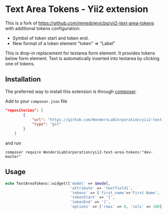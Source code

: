 Text Area Tokens - Yii2 extension
====================================
This is a fork of https://github.com/mmedojevicbg/yii2-text-area-tokens with additional tokens configuration:
- Symbol of token start and token end.
- New format of a token element "token" => "Label"

This is drop-in replacement for textarea form element. It provides tokens below form element. Text is automatically inserted
into textarea by clicking one of tokens.

Installation
------------
The preferred way to install this extension is through [composer](http://getcomposer.org/download/).

Add to your `composer.json` file

```json
"repositories": [
        {
            "url": "https://github.com/WondersLabCorporation/yii2-text-area-tokens.git",
            "type": "git"
        }
    ]
```
and run

```
composer require WondersLabCorporation/yii2-text-area-tokens:"dev-master"
```


Usage
------------

```php
echo TextAreaTokens::widget(['model' => $model,
                             'attribute' => 'textfield1',
                             'tokens' => ['first_name'=>'First Name', 'last_name' => 'Last Name'],
                             'tokenStart' => '[',
                             'tokenEnd' => ']',
                             'options' => ['rows' => 8, 'cols' => 100]])
```